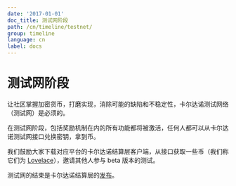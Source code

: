 ```yaml
---
date: '2017-01-01'
doc_title: 测试网阶段
path: /cn/timeline/testnet/
group: timeline
language: cn
label: docs
---
```


<!-- Reviewed at 357ac1f7b4a9f1d98ee7f7bee46e874d7356958f -->

# 测试网阶段

让社区掌握加密货币，打磨实现，消除可能的缺陷和不稳定性，卡尔达诺测试网络（测试网）是必须的。

在测试网阶段，包括奖励机制在内的所有功能都将被激活，任何人都可以从卡尔达诺测试网接口兑换密钥，拿到币。


我们鼓励大家下载对应平台的卡尔达诺结算层客户端，从接口获取一些币（我们称它们为 [Lovelace](/cn/glossary/#lovelace)），邀请其他人参与 beta 版本的测试。

测试网的结束是卡尔达诺结算层的[发布](/timeline/bootstrap)。

